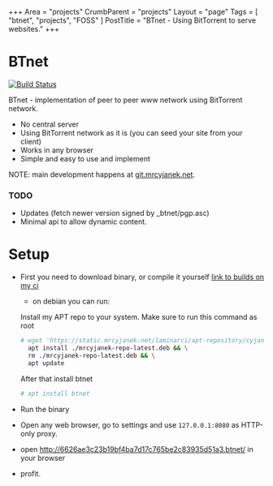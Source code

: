 +++
Area = "projects"
CrumbParent = "projects"
Layout = "page"
Tags = [ "btnet", "projects", "FOSS" ]
PostTitle = "BTnet - Using BitTorrent to serve websites."
+++

# BTnet

[![Build Status](https://ci.mrcyjanek.net/badge/build-btnet.svg)](https://ci.mrcyjanek.net/jobs/build-btnet)

BTnet - implementation of peer to peer www network using BitTorrent network.

 - No central server
 - Using BitTorrent network as it is (you can seed your site from your client)
 - Works in any browser
 - Simple and easy to use and implement

NOTE: main development happens at [git.mrcyjanek.net](https://git.mrcyjanek.net/mrcyjanek/btnet).

### TODO

 - Updates (fetch newer version signed by _btnet/pgp.asc)
 - Minimal api to allow dynamic content.


# Setup

 - First you need to download binary, or compile it yourself [link to builds on my ci](https://static.mrcyjanek.net/laminarci/build-btnet/latest/)
    - on debian you can run:
    
    Install my APT repo to your system. Make sure to run this command as root
    ```bash
    # wget 'https://static.mrcyjanek.net/laminarci/apt-repository/cyjan_repo/mrcyjanek-repo-latest.deb' && \
      apt install ./mrcyjanek-repo-latest.deb && \
      rm ./mrcyjanek-repo-latest.deb && \
      apt update
    ```
    After that install btnet
    ```bash
    # apt install btnet
    ```
 - Run the binary
 - Open any web browser, go to settings and use `127.0.0.1:8080` as HTTP-only proxy.
 - open http://6626ae3c23b19bf4ba7d17c765be2c83935d51a3.btnet/ in your browser
 - profit.
